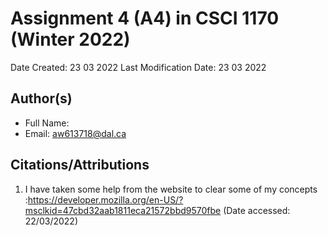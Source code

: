 <!--- The following README.md sample file was adapted from https://gist.github.com/PurpleBooth/109311bb0361f32d87a2#file-readme-template-md by Raghav Sampangi for academic use --->  

# Assignment 4 (A4) in CSCI 1170 (Winter 2022)

Date Created: 23 03 2022
Last Modification Date: 23 03 2022

## Author(s)

- Full Name: <Awsaf Hanif Ibrahim>
- Email: aw613718@dal.ca

## Citations/Attributions


1. I have taken some help from the website to clear some of my concepts :https://developer.mozilla.org/en-US/?msclkid=47cbd32aab1811eca21572bbd9570fbe (Date accessed: 22/03/2022)